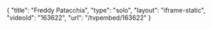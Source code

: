 {
    "title": "Freddy Patacchia",
    "type": "solo",
    "layout": "iframe-static",
    "videoId": "163622",
    "url": "\/tvpembed\/163622"
}